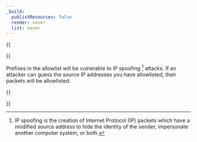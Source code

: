 ```yaml
---
_build:
  publishResources: false
  render: never
  list: never
---
```


{{<Aside type="warning" header="Important">}}

Prefixes in the allowlist will be vulnerable to IP spoofing [^1] attacks. If an attacker can guess the source IP addresses you have allowlisted, their packets will be allowlisted.

[^1]: IP spoofing is the creation of Internet Protocol (IP) packets which have a modified source address to hide the identity of the sender, impersonate another computer system, or both.

{{</Aside>}}
